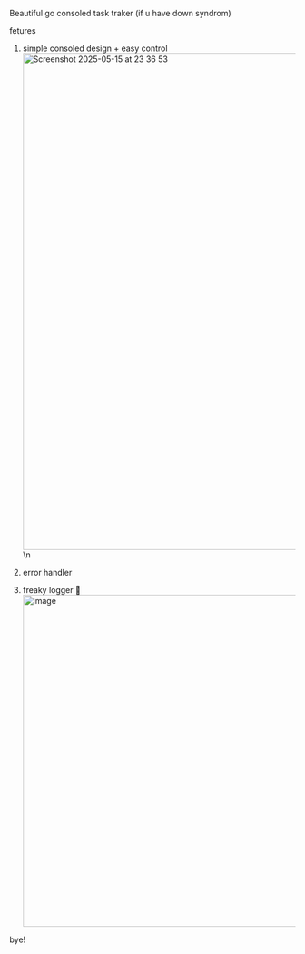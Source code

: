 Beautiful go consoled task traker (if u have down syndrom)

fetures
1. simple consoled design + easy control
   <img width="874" alt="Screenshot 2025-05-15 at 23 36 53" src="https://github.com/user-attachments/assets/50abda1b-91d8-437e-8f2b-32bbd41cc716" />\n

2. error handler
3. freaky logger 🤪
   <img width="584" alt="image" src="https://github.com/user-attachments/assets/0074346e-a044-4947-8b8b-a45ec1ce4656" />

bye!
